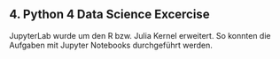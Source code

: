 ## 4. Python 4 Data Science Excercise


JupyterLab wurde um den R bzw. Julia Kernel erweitert. So konnten die Aufgaben mit Jupyter Notebooks durchgeführt werden.